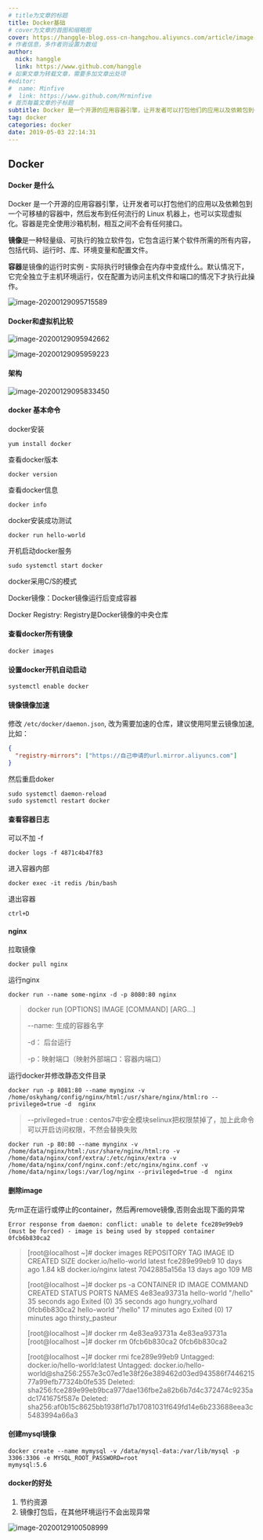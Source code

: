 ```yaml
---
# title为文章的标题
title: Docker基础
# cover为文章的首图和缩略图
cover: https://hanggle-blog.oss-cn-hangzhou.aliyuncs.com/article/image-20211107232458797.png
# 作者信息，多作者则设置为数组
author: 
  nick: hanggle
  link: https://www.github.com/hanggle
# 如果文章为转载文章，需要多加文章出处项
#editor:
#  name: Minfive
#  link: https://www.github.com/Mrminfive
# 首页每篇文章的子标题
subtitle: Docker 是一个开源的应用容器引擎，让开发者可以打包他们的应用以及依赖包到一个可移植的容器中，然后发布到任何流行的 Linux 机器上，也可以实现虚拟化。
tag: docker
categories: docker
date: 2019-05-03 22:14:31
---
```


## Docker

#### Docker 是什么

Docker 是一个开源的应用容器引擎，让开发者可以打包他们的应用以及依赖包到一个可移植的容器中，然后发布到任何流行的 Linux 机器上，也可以实现虚拟化。容器是完全使用沙箱机制，相互之间不会有任何接口。

**镜像**是一种轻量级、可执行的独立软件包，它包含运行某个软件所需的所有内容，包括代码、运行时、库、环境变量和配置文件。

**容器**是镜像的运行时实例 - 实际执行时镜像会在内存中变成什么。默认情况下，它完全独立于主机环境运行，仅在配置为访问主机文件和端口的情况下才执行此操作。

![image-20200129095715589](https://hanggle-blog.oss-cn-hangzhou.aliyuncs.com/article/docker-1.png)



#### Docker和虚拟机比较

![image-20200129095942662](https://hanggle-blog.oss-cn-hangzhou.aliyuncs.com/article/docker-3.png)

![image-20200129095959223](https://hanggle-blog.oss-cn-hangzhou.aliyuncs.com/article/docker-4.png)



#### 架构

![image-20200129095833450](https://hanggle-blog.oss-cn-hangzhou.aliyuncs.com/article/docker-2.png)



#### docker 基本命令


docker安装

```
yum install docker
```

查看docker版本

```
docker version
```

查看docker信息

```
docker info
```

docker安装成功测试

```
docker run hello-world
```

开机启动docker服务

```shell
sudo systemctl start docker
```

docker采用C/S的模式

Docker镜像：Docker镜像运行后变成容器

Docker Registry: Registry是Docker镜像的中央仓库



#### 查看docker所有镜像

```
docker images
```



#### 设置docker开机自动启动

```shell
systemctl enable docker
```



#### 镜像镜像加速

修改 `/etc/docker/daemon.json`, 改为需要加速的仓库，建议使用阿里云镜像加速,比如：

```json
{
  "registry-mirrors": ["https://自己申请的url.mirror.aliyuncs.com"]
}
```

然后重启doker

```shell
sudo systemctl daemon-reload
sudo systemctl restart docker
```



#### 查看容器日志

可以不加 -f  

```
docker logs -f 4871c4b47f83
```

进入容器内部

```
docker exec -it redis /bin/bash
```

退出容器

```
ctrl+D
```



#### nginx

拉取镜像

```
docker pull nginx
```

运行nginx

```
docker run --name some-nginx -d -p 8080:80 nginx
```

> docker run [OPTIONS] IMAGE [COMMAND] [ARG...]
>
> --name: 生成的容器名字
>
> -d： 后台运行
>
> -p：映射端口（映射外部端口：容器内端口）

运行docker并修改静态文件目录

```shell
docker run -p 8081:80 --name mynginx -v /home/oskyhang/config/nginx/html:/usr/share/nginx/html:ro --privileged=true -d  nginx
```

> --privileged=true : centos7中安全模块selinux把权限禁掉了，加上此命令可以开启访问权限，不然会替换失败

```shell
docker run -p 80:80 --name mynginx -v /home/data/nginx/html:/usr/share/nginx/html:ro -v /home/data/nginx/conf/extra/:/etc/nginx/extra -v /home/data/nginx/conf/nginx.conf:/etc/nginx/nginx.conf -v /home/data/nginx/logs:/var/log/nginx --privileged=true -d  nginx
```



#### 删除image

先rm正在运行或停止的container，然后再remove镜像,否则会出现下面的异常

```
Error response from daemon: conflict: unable to delete fce289e99eb9 (must be forced) - image is being used by stopped container 0fcb6b830ca2
```

> [root@localhost ~]# docker images
> REPOSITORY              TAG                 IMAGE ID            CREATED             SIZE
> docker.io/hello-world   latest              fce289e99eb9        10 days ago         1.84 kB
> docker.io/nginx         latest              7042885a156a        13 days ago         109 MB
>
> [root@localhost ~]# docker ps -a
> CONTAINER ID        IMAGE               COMMAND             CREATED             STATUS                      PORTS               NAMES
> 4e83ea93731a        hello-world         "/hello"            35 seconds ago      Exited (0) 35 seconds ago                       hungry_volhard
> 0fcb6b830ca2        hello-world         "/hello"            17 minutes ago      Exited (0) 17 minutes ago                       thirsty_pasteur
>
> [root@localhost ~]# docker rm 4e83ea93731a
> 4e83ea93731a
> [root@localhost ~]# docker rm 0fcb6b830ca2
> 0fcb6b830ca2
>
> [root@localhost ~]# docker rmi fce289e99eb9
> Untagged: docker.io/hello-world:latest
> Untagged: docker.io/hello-world@sha256:2557e3c07ed1e38f26e389462d03ed943586f744621577a99efb77324b0fe535
> Deleted: sha256:fce289e99eb9bca977dae136fbe2a82b6b7d4c372474c9235adc1741675f587e
> Deleted: sha256:af0b15c8625bb1938f1d7b17081031f649fd14e6b233688eea3c5483994a66a3

#### 创建mysql镜像

```
docker create --name mymysql -v /data/mysql-data:/var/lib/mysql -p 3306:3306 -e MYSQL_ROOT_PASSWORD=root
mymysql:5.6
```

#### docker的好处

1. 节约资源
2. 镜像打包后，在其他环境运行不会出现异常



![image-20200129100508999](../img/Docker/image-20200129100508999.png)
